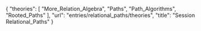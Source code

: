{
    "theories": [
        "More_Relation_Algebra",
        "Paths",
        "Path_Algorithms",
        "Rooted_Paths"
    ],
    "url": "entries/relational_paths/theories",
    "title": "Session Relational_Paths"
}